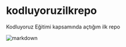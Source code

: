 # kodluyoruzilkrepo
Kodluyoruz Eğitimi kapsamında açtığım ilk repo

![markdown](https://user-images.githubusercontent.com/69795798/130434539-799ad956-f971-428b-99a7-f462b73247ea.png)

